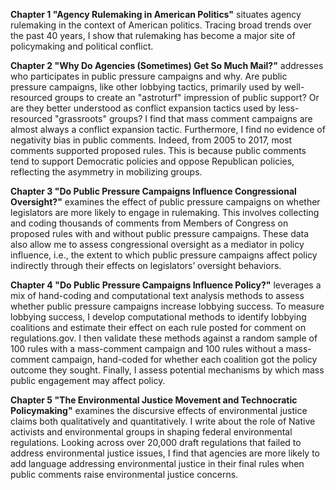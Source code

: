 **Chapter 1 "Agency Rulemaking in American Politics"** situates agency rulemaking in the context of American politics. Tracing broad trends over the past 40 years, I show that rulemaking has become a major site of policymaking and political conflict. 

**Chapter 2 "Why Do Agencies (Sometimes) Get So Much Mail?"** addresses who participates in public pressure campaigns and why. Are public pressure campaigns, like other lobbying tactics, primarily used by well-resourced groups to create an "astroturf" impression of public support? Or are they better understood as conflict expansion tactics used by less-resourced "grassroots" groups? I find that mass comment campaigns are almost always a conflict expansion tactic. Furthermore, I find no evidence of negativity bias in public comments. Indeed, from 2005 to 2017, most comments supported proposed rules. This is because public comments tend to support Democratic policies and oppose Republican policies, reflecting the asymmetry in mobilizing groups.

**Chapter 3 "Do Public Pressure Campaigns Influence Congressional Oversight?"** examines the effect of public pressure campaigns on whether legislators are more likely to engage in rulemaking. This involves collecting and coding thousands of comments from Members of Congress on proposed rules with and without public pressure campaigns. These data also allow me to assess congressional oversight as a mediator in policy influence, i.e., the extent to which public pressure campaigns affect policy indirectly through their effects on legislators’ oversight behaviors.

**Chapter 4 "Do Public Pressure Campaigns Influence Policy?"** leverages a mix of hand-coding and computational text analysis methods to assess whether public pressure campaigns increase lobbying success. To measure lobbying success, I develop computational methods to identify lobbying coalitions and estimate their effect on each rule posted for comment on regulations.gov. I then validate these methods against a random sample of 100 rules with a mass-comment campaign and 100 rules without a mass-comment campaign, hand-coded for whether each coalition got the policy outcome they sought. Finally, I assess potential mechanisms by which mass public engagement may affect policy. 


**Chapter 5 "The Environmental Justice Movement and Technocratic Policymaking"** examines the discursive effects of environmental justice claims both qualitatively and quantitatively. I write about the role of Native activists and environmental groups in shaping federal environmental regulations. Looking across over 20,000 draft regulations that failed to address environmental justice issues, I find that agencies are more likely to add language addressing environmental justice in their final rules when public comments raise environmental justice concerns.